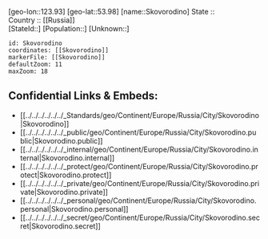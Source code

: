 ﻿---
location: [53.98,123.93] 
mapzoom: [7,12] 
mapmarker: city 
type: City
tags:
- geo/City


SpocWebEntityId: 34311
isDeleted: false
confidential: public

---
[geo-lon::123.93] 
[geo-lat::53.98] 
[name::Skovorodino] 
State ::  
Country :: [[Russia]]  
[StateId::] 
[Population::] 
[Unknown::] 


```leaflet
id: Skovorodino
coordinates: [[Skovorodino]] 
markerFile: [[Skovorodino]] 
defaultZoom: 11 
maxZoom: 18
```


## Confidential Links & Embeds: 
- [[../../../../../../_Standards/geo/Continent/Europe/Russia/City/Skovorodino|Skovorodino]] 
- [[../../../../../../_public/geo/Continent/Europe/Russia/City/Skovorodino.public|Skovorodino.public]] 
- [[../../../../../../_internal/geo/Continent/Europe/Russia/City/Skovorodino.internal|Skovorodino.internal]] 
- [[../../../../../../_protect/geo/Continent/Europe/Russia/City/Skovorodino.protect|Skovorodino.protect]] 
- [[../../../../../../_private/geo/Continent/Europe/Russia/City/Skovorodino.private|Skovorodino.private]] 
- [[../../../../../../_personal/geo/Continent/Europe/Russia/City/Skovorodino.personal|Skovorodino.personal]] 
- [[../../../../../../_secret/geo/Continent/Europe/Russia/City/Skovorodino.secret|Skovorodino.secret]] 
